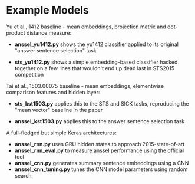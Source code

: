 Example Models
==============

Yu et al., 1412 baseline - mean embeddings, projection matrix and dot-product
distance measure:

  * **anssel_yu1412.py** shows the yu1412 classifier applied to its original
    "answer sentence selection" task

  * **sts_yu1412.py** shows a simple embedding-based classifier hacked
    together on a few lines that wouldn't end up dead last in STS2015
    competition

Tai et al., 1503.00075 baseline - mean embeddings, elementwise comparison
features and hidden layer:

  * **sts_kst1503.py** applies this to the STS and SICK tasks, reproducing
    the "mean vector" baseline in the paper

  * **anssel_kst1503.py** applies this to the answer sentence selection task

A full-fledged but simple Keras architectures:

  * **anssel_rnn.py** uses GRU hidden states to approach 2015-state-of-art
  * **anssel_rnn_eval.py** to measure anssel performance using the official tool
  * **anssel_cnn.py** generates summary sentence embeddings using a CNN
  * **anssel_cnn_tuning.py** tunes the CNN model parameters using random search
